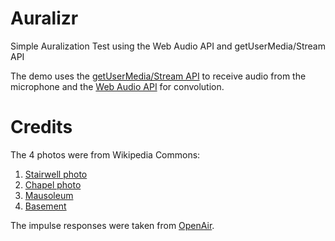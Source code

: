# Auralizr

Simple Auralization Test using the Web Audio API and getUserMedia/Stream API

The demo uses the [getUserMedia/Stream API](http://caniuse.com/stream) to receive audio from the microphone and the [Web Audio API](http://webaudio.github.io/web-audio-api/) for convolution.

# Credits

The 4 photos were from Wikipedia Commons:

1. [Stairwell photo](http://upload.wikimedia.org/wikipedia/commons/thumb/a/ab/Monument_stairwell.JPG/1280px-Monument_stairwell.JPG)
1. [Chapel photo](http://en.wikipedia.org/wiki/File:138_CHURCH_07_12_11.jpg)
1. [Mausoleum](http://upload.wikimedia.org/wikipedia/commons/5/5c/Avicenna_Mausoleum_interior.jpg)
1. [Basement](http://en.wikipedia.org/wiki/File:Sklep_cejkovice.JPG)


The impulse responses were taken from [OpenAir](http://www.openairlib.net/).



